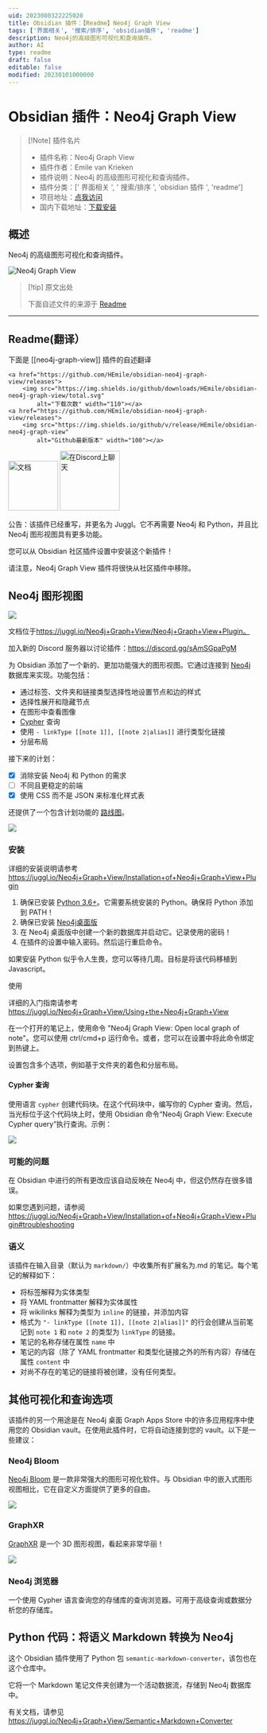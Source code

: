 ```yaml
---
uid: 2023080322225020
title: Obsidian 插件：【Readme】Neo4j Graph View
tags: ['界面相关', '搜索/排序', 'obsidian插件', 'readme']
description: Neo4j的高级图形可视化和查询插件。
author: AI
type: readme
draft: false
editable: false
modified: 20230101000000
---
```


# Obsidian 插件：Neo4j Graph View

> [!Note] 插件名片
> - 插件名称：Neo4j Graph View
> - 插件作者：Emile van Krieken
> - 插件说明：Neo4j 的高级图形可视化和查询插件。
> - 插件分类：[' 界面相关 ', ' 搜索/排序 ', 'obsidian 插件 ', 'readme']
> - 项目地址：[点我访问](https://github.com/HEmile/obsidian-neo4j-graph-view)
> - 国内下载地址：[下载安装](https://pkmer.cn/products/plugin/pluginMarket/?neo4j-graph-view)

## 概述

Neo4j 的高级图形可视化和查询插件。

![Neo4j Graph View](https://cdn.pkmer.cn/covers/neo4j-graph-view.png!pkmer)

> [!tip] 原文出处
>
>下面自述文件的来源于 [Readme](https://ghproxy.net/https://raw.githubusercontent.com/HEmile/obsidian-neo4j-graph-view/main/README.md)
>

---

## Readme(翻译）

下面是 [[neo4j-graph-view]] 插件的自述翻译

<p align="left">

    <a href="https://github.com/HEmile/obsidian-neo4j-graph-view/releases">
        <img src="https://img.shields.io/github/downloads/HEmile/obsidian-neo4j-graph-view/total.svg"
            alt="下载次数" width="110"></a> 
    <a href="https://github.com/HEmile/obsidian-neo4j-graph-view/releases">
        <img src="https://img.shields.io/github/v/release/HEmile/obsidian-neo4j-graph-view"
            alt="Github最新版本" width="100"></a>
   <a href="https://juggl.io/Neo4j+Graph+View/Neo4j+Graph+View+Plugin">
        <img src="https://img.shields.io/badge/docs-Obsidian-blue"
            alt="文档" width="100"></a>
    <a href="https://discord.gg/sAmSGpaPgM">
        <img src="https://img.shields.io/discord/794500624163143720?logo=discord"
            alt="在Discord上聊天" width="120"></a>
</p>

公告：该插件已经重写，并更名为 Juggl。它不再需要 Neo4j 和 Python，并且比 Neo4j 图形视图具有更多功能。

您可以从 Obsidian 社区插件设置中安装这个新插件！

请注意，Neo4j Graph View 插件将很快从社区插件中移除。

## Neo4j 图形视图

![](https://raw.githubusercontent.com/HEmile/obsidian-neo4j-graph-view/main/neo4j-graph-view/resources/styled_screenshot.png)

文档位于<https://juggl.io/Neo4j+Graph+View/Neo4j+Graph+View+Plugin。>

加入新的 Discord 服务器以讨论插件：<https://discord.gg/sAmSGpaPgM>

为 Obsidian 添加了一个新的、更加功能强大的图形视图。它通过连接到 [Neo4j](https://neo4j.com/) 数据库来实现。功能包括：

- 通过标签、文件夹和链接类型选择性地设置节点和边的样式
- 选择性展开和隐藏节点
- 在图形中查看图像
- [Cypher](https://neo4j.com/developer/cypher/) 查询
- 使用 `- linkType [[note 1]], [[note 2|alias]]` 进行类型化链接
- 分层布局

接下来的计划：

- [x] 消除安装 Neo4j 和 Python 的需求
- [ ] 不同且更稳定的前端
- [x] 使用 CSS 而不是 JSON 来标准化样式表

还提供了一个包含计划功能的 [路线图](https://juggl.io/Roadmap)。

![](https://raw.githubusercontent.com/HEmile/obsidian-neo4j-graph-view/main/neo4j-graph-view/resources/obsidian%20neo4j%20plugin.gif)

### 安装

详细的安装说明请参考<https://juggl.io/Neo4j+Graph+View/Installation+of+Neo4j+Graph+View+Plugin>

1. 确保已安装 [Python 3.6+](https://www.python.org/downloads/)。它需要系统安装的 Python。确保将 Python 添加到 PATH！
2. 确保已安装 [Neo4j桌面版](https://neo4j.com/download/)
3. 在 Neo4j 桌面版中创建一个新的数据库并启动它。记录使用的密码！
4. 在插件的设置中输入密码。然后运行重启命令。

如果安装 Python 似乎令人生畏，您可以等待几周。目标是将该代码移植到 Javascript。

使用

详细的入门指南请参考<https://juggl.io/Neo4j+Graph+View/Using+the+Neo4j+Graph+View>

在一个打开的笔记上，使用命令 "Neo4j Graph View: Open local graph of note"。您可以使用 ctrl/cmd+p 运行命令。或者，您可以在设置中将此命令绑定到热键上。

设置包含多个选项，例如基于文件夹的着色和分层布局。

#### Cypher 查询

使用语言 `cypher` 创建代码块。在这个代码块中，编写你的 Cypher 查询。然后，当光标位于这个代码块上时，使用 Obsidian 命令“Neo4j Graph View: Execute Cypher query”执行查询。示例：

![](https://raw.githubusercontent.com/HEmile/obsidian-neo4j-graph-view/main/neo4j-graph-view/resources/cypher_querying.png)

### 可能的问题

在 Obsidian 中进行的所有更改应该自动反映在 Neo4j 中，但这仍然存在很多错误。

如果您遇到问题，请参阅 <https://juggl.io/Neo4j+Graph+View/Installation+of+Neo4j+Graph+View+Plugin#troubleshooting>

### 语义

该插件在输入目录（默认为 `markdown/`）中收集所有扩展名为.md 的笔记。每个笔记的解释如下：

- 将标签解释为实体类型
- 将 YAML frontmatter 解释为实体属性
- 将 wikilinks 解释为类型为 `inline` 的链接，并添加内容
- 格式为 `"- linkType [[note 1]], [[note 2|alias]]"` 的行会创建从当前笔记到 `note 1` 和 `note 2` 的类型为 `linkType` 的链接。
- 笔记的名称存储在属性 `name` 中
- 笔记的内容（除了 YAML frontmatter 和类型化链接之外的所有内容）存储在属性 `content` 中
- 对尚不存在的笔记的链接将被创建，没有任何类型。

## 其他可视化和查询选项

该插件的另一个用途是在 Neo4j 桌面 Graph Apps Store 中的许多应用程序中使用您的 Obsidian vault。在使用此插件时，它将自动连接到您的 vault。以下是一些建议：

### Neo4j Bloom

[Neo4j Bloom](https://neo4j.com/product/bloom/) 是一款非常强大的图形可视化软件。与 Obsidian 中的嵌入式图形视图相比，它在自定义方面提供了更多的自由。

![](https://raw.githubusercontent.com/HEmile/obsidian-neo4j-graph-view/main/neo4j-graph-view/resources/bloom_screenshot.jpg)

### GraphXR

[GraphXR](https://www.kineviz.com/) 是一个 3D 图形视图，看起来非常华丽！

![](https://raw.githubusercontent.com/HEmile/obsidian-neo4j-graph-view/main/neo4j-graph-view/resources/graphxr.gif)

### Neo4j 浏览器

一个使用 Cypher 语言查询您的存储库的查询浏览器。可用于高级查询或数据分析您的存储库。

## Python 代码：将语义 Markdown 转换为 Neo4j

这个 Obsidian 插件使用了 Python 包 `semantic-markdown-converter`，该包也在这个仓库中。

它将一个 Markdown 笔记文件夹创建为一个活动数据流，存储到 Neo4j 数据库中。

有关文档，请参见<https://juggl.io/Neo4j+Graph+View/Semantic+Markdown+Converter>
